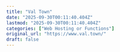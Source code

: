 ```yaml
---
title: "Val Town"
date: "2025-09-30T00:11:40.404Z"
lastmod: "2025-09-30T00:11:40.404Z"
categories: ["Web Hosting or Functions"]
original_url: "https://www.val.town/"
draft: false
---
```

